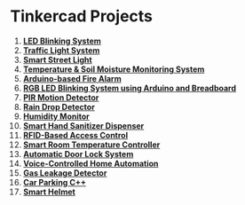 # Tinkercad Projects

1. **[LED Blinking System](https://www.tinkercad.com/things/1SLeOTOOw8j-blinking-led?sharecode=XPQjatgre-PdvaFmlNKl232yIcXagkvmapvGTrbjWbs)**
2. **[Traffic Light System](https://www.tinkercad.com/things/dRKia5M2joD-traffic-light?sharecode=D-H-K12OEc-eIfEwGMOHD7y9xbNAJ1eGsCfopFGZN3E)**
3. **[Smart Street Light](https://www.tinkercad.com/things/kcfq1WMPAd7-smart-street-light-?sharecode=fa_st4pQaDnbBc-lsNWNEtq_X7T_dr2VChy6zCO47hE)**
4. **[Temperature & Soil Moisture Monitoring System](https://www.tinkercad.com/things/0fAAqt0PQZ6-soil?sharecode=bVw--dRVv8QdRmi3-JsSm12-weZiDZfzhb1IwurBjmo)**
5. **[Arduino-based Fire Alarm](https://www.tinkercad.com/things/4r82hxMrdi9-fire-alarm?sharecode=44DOUmrGeDbrsnu6i_5tnXiYTmfOBB-Nx6hWqPO-Iqo)**
6. **[RGB LED Blinking System using Arduino and Breadboard](https://www.tinkercad.com/things/kKfbtmZM8dd-kgbtq-light?sharecode=cISYNrU3YCJ8jsO0v4Y2SsU6cbppqZJzbv7EzvJutvU)**
7. **[PIR Motion Detector](https://www.tinkercad.com/things/cNjZPKKmKQY-motion-sensor?sharecode=rXp3yX0fbzWWoe_wE4hrLdiOL_NSVwBpDSLrMkL8B4I)**
8. **[Rain Drop Detector](https://www.tinkercad.com/things/hlqlEcZ0OiI-rain-meter?sharecode=mcvuG0LhX67wRMYf4lHXTLGHVw4tJ5XcKLafbiCMQZ0)**
9. **[Humidity Monitor](https://www.tinkercad.com/things/9MvJORkujsu-humidity-moniter?sharecode=_6ylC5qrQBvo8SlKAmmCqmelv0INmgxphYZXjWHYeoY)**
10. **[Smart Hand Sanitizer Dispenser](https://www.tinkercad.com/things/4ECGGbRyrYT-hand-sanitizer?sharecode=B2rOUFa8KbiGO0JvlDcEAIsFRASECqMYhrH_F14dtCE)**
11. **[RFID-Based Access Control](https://www.tinkercad.com/things/32cVTiT7gkZ-copy-of-fbi-openup?sharecode=gPK5pZQq0ZsZoU71t4vcprokBKZnKZwwkZqimK07fMg)**
12. **[Smart Room Temperature Controller](https://www.tinkercad.com/things/1GBfw6DLBvF-room-tempreture-controller?sharecode=Hyr3w70i4_aggAlSAH4hlfcPqdAgI2v-8KiLXdzZVmg)**
13. **[Automatic Door Lock System](https://www.tinkercad.com/things/32cVTiT7gkZ-copy-of-fbi-openup?sharecode=gPK5pZQq0ZsZoU71t4vcprokBKZnKZwwkZqimK07fMg)**
14. **[Voice-Controlled Home Automation](https://www.tinkercad.com/things/lDu5e3pwqMk-home-automation?sharecode=ueWZFceQITZSXkYS138ZbAb1jKtYUzEiFd3a3lyMWHU)**
15. **[Gas Leakage Detector](https://www.tinkercad.com/things/lDu5e3pwqMk-home-automation?sharecode=ueWZFceQITZSXkYS138ZbAb1jKtYUzEiFd3a3lyMWHU)**
15. **[Car Parking C++](https://www.tinkercad.com/things/1Zn0xyrKznm-car-parking?sharecode=undefined)**
16. **[Smart Helmet](https://www.tinkercad.com/things/2dGAy30oo6t-smart-helmet?sharecode=zzbdMEh7amZ9lZjrns51okB2G7dEawwikKYgH6T2hFY)**
